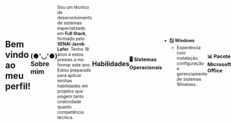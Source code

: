 <div style="display: flex; align-items: center;">
  

# Bem vindo ao meu perfil!
## (●'◡'●) Sobre mim

Sou um técnico de desenvolvimento de sistemas especializado em **Full Stack**, formado pelo **SENAI Jacob Lafer**. Tenho 18 anos e estou prestes a me formar este ano. Estou preparado para aplicar minhas habilidades em projetos que exigem tanto criatividade quanto competência técnica.

## Habilidades

### 🖥️ Sistemas Operacionais
- **🪟 Windows**
  - Experiência com instalação, configuração e gerenciamento de sistemas Windows.

### 📊 Pacote Microsoft Office
- **📊 Excel**
  - Criação e gerenciamento de planilhas, uso de fórmulas complexas, gráficos e tabelas dinâmicas.
- **📑 PowerPoint**
  - Desenvolvimento de apresentações atraentes e organizadas, com foco em design e clareza de conteúdo.

### 🎨 Design Gráfico
- **🖼️ Adobe Photoshop**
  - Edição e criação de gráficos e imagens, manipulação de camadas, efeitos visuais e correção de cores.
- **🎨 Figma**
  - Design de interfaces e prototipagem para web e aplicativos móveis, com experiência em UI/UX.

### 🌐 Desenvolvimento Web
## Front-end
![HTML](https://img.shields.io/badge/HTML5-E34F26?style=for-the-badge&logo=html5&logoColor=white)
![CSS](https://img.shields.io/badge/CSS3-1572B6?style=for-the-badge&logo=css3&logoColor=white)
![Bootstrap](https://img.shields.io/badge/Bootstrap-563D7C?style=for-the-badge&logo=bootstrap&logoColor=white)
![JavaScript](https://img.shields.io/badge/JavaScript-F7DF1E?style=for-the-badge&logo=javascript&logoColor=black)
![React](https://img.shields.io/badge/React-20232A?style=for-the-badge&logo=react&logoColor=61DAFB)
![React Native](https://img.shields.io/badge/React_Native-20232A?style=for-the-badge&logo=react&logoColor=61DAFB)
## Back-end


### 🚀 Frameworks e Bibliotecas
- **⚛️ ReactJS**
  - Desenvolvimento de interfaces de usuário eficientes e escaláveis utilizando componentes reutilizáveis.
- **📱 React Native**
  - Criação de aplicativos móveis multiplataforma com desempenho nativo.

### 🔧 Back-End e Banco de Dados
![MySQL](https://img.shields.io/badge/MySQL-00000F?style=for-the-badge&logo=mysql&logoColor=white)
![Firebase](https://img.shields.io/badge/Firebase-FFCA28?style=for-the-badge&logo=firebase&logoColor=black)




<div>
    <a href="https://github.com/vinioff">
        <img loading="lazy" height="180em" src="https://github-readme-stats.vercel.app/api/top-langs/?username=raulxmoreira&layout=compact&langs_count=7&theme=tokyonight" alt="Top Languages" />
    </a>
    <a href="https://github.com/vinioff">
        <img loading="lazy" height="180em" src="https://github-readme-stats.vercel.app/api?username=raulxmoreira&show_icons=true&theme=tokyonight&include_all_commits=true&count_private=false" alt="GitHub Stats" />
    </a>
</div>

### 🗂️ Controle de Versão
- **🐙 Git**
  - Controle de versão e gerenciamento de código, com práticas de branching e merging.
- **🌍 GitHub**
  - Hospedagem de repositórios, colaboração em projetos open-source e uso de pull requests, issues e workflows automatizados.

## 📞 Contato

Estou sempre em busca de novas oportunidades e desafios. Se você quiser saber mais sobre meu trabalho ou discutir um projeto, sinta-se à vontade para entrar em contato.
- **🔗 Links**
  - Email: viniciusvieiradacosta33@gmail.com

[![20Facebook](https://img.shields.io/badge/•%20Facebook-blue?style=for-the-badge&logo=•%20Facebook&logoColor=white)](https://www.facebook.com/vinicius.viera.9674)


[![instagram](https://img.shields.io/badge/instagram-FD1D1D?style=for-the-badge&logo=instagram&logoColor=white)](https://www.instagram.com/viny_offh/)


</div>

